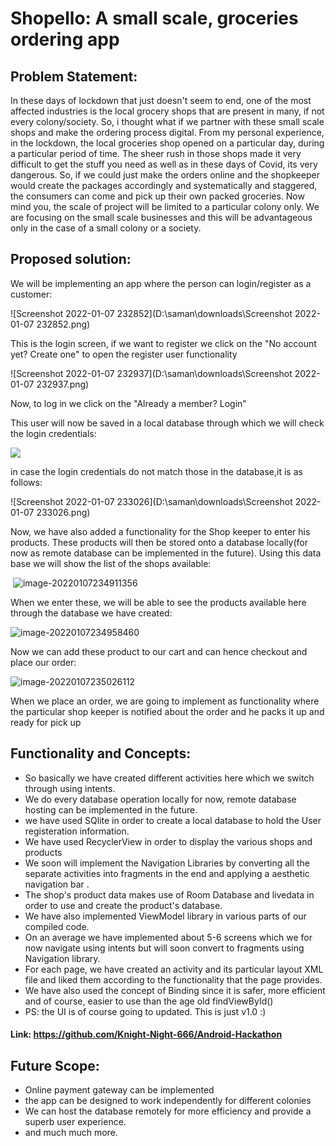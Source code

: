 # Shopello: A small scale, groceries ordering app

##  Problem Statement:

In these days of lockdown that just doesn't seem to end, one of the most affected industries is the local grocery shops that are present in many, if not every colony/society. So, i thought what if we partner with these small scale shops and make the ordering process digital. From my personal experience,  in the lockdown, the local groceries shop opened on a particular day, during a particular period of time. The sheer rush in those shops made it very difficult to get the stuff you need as well as in these days of Covid, its very dangerous. So, if we could just make the orders online and the shopkeeper would create the packages accordingly and systematically and staggered, the consumers can come and pick up their own packed groceries. Now mind you, the scale of project will be limited to a particular colony only. We are focusing on the small scale businesses and this will be advantageous only in the case of a small colony or a society.

## Proposed solution:

We will be implementing an app where the person can login/register as a customer:

 ![Screenshot 2022-01-07 232852](D:\saman\downloads\Screenshot 2022-01-07 232852.png)

This is the login screen, if we want to register we click on the "No account yet? Create one" to open the register user functionality

![Screenshot 2022-01-07 232937](D:\saman\downloads\Screenshot 2022-01-07 232937.png)

Now, to log in we click on the "Already a member? Login"

This user will now be saved in a local database through which we will check the login credentials:

 ![](C:\Users\rprak\AppData\Roaming\Typora\typora-user-images\image-20220108001511230.png)

in case the login credentials do not match those in the database,it is as follows:

![Screenshot 2022-01-07 233026](D:\saman\downloads\Screenshot 2022-01-07 233026.png)

Now, we have also added a functionality for the Shop keeper to enter his products. These products will then be stored onto a database locally(for now as remote database can be implemented in the future). Using this data base we will show the list of the shops available:

​	![image-20220107234911356](C:\Users\rprak\AppData\Roaming\Typora\typora-user-images\image-20220107234911356.png)

When we enter these, we will be able to see the products available here through the database we have created:

![image-20220107234958460](C:\Users\rprak\AppData\Roaming\Typora\typora-user-images\image-20220107234958460.png)

Now we can add these product to our cart and can hence checkout and place our order:

![image-20220107235026112](C:\Users\rprak\AppData\Roaming\Typora\typora-user-images\image-20220107235026112.png)

When we place an order, we are going to implement as functionality where the particular shop keeper is notified about the order and he packs it up and ready for pick up

## Functionality and Concepts:

- So basically we have created different activities here which we switch through using intents.
- We do every database operation locally for now, remote database hosting can be implemented in the future.
- we have used SQlite in order to create a local database to hold the User registeration information.
- We have used RecyclerView in order to display the various shops and products
- We soon will implement the Navigation Libraries by converting all the separate activities into fragments in the end and applying a aesthetic navigation bar .
- The shop's product data makes use of Room Database and livedata in order to use and create the product's database.
- We have also implemented ViewModel library in various parts of our compiled code.
- On an average we have implemented about 5-6 screens which we for now navigate using intents but will soon convert to fragments using Navigation library.
- For each page, we have created an activity and its particular layout XML file and liked them according to the functionality that the page provides.
- We have also used the concept of Binding since it is safer, more efficient and of course, easier to use than the age old findViewById()
- PS: the UI is of course going to updated. This is just v1.0 :)

#### Link: https://github.com/Knight-Night-666/Android-Hackathon

## Future Scope:

- Online payment gateway can be implemented
- the app can be designed to work independently for different colonies
- We can host the database remotely for more efficiency and provide a superb user experience.
- and much much more.


